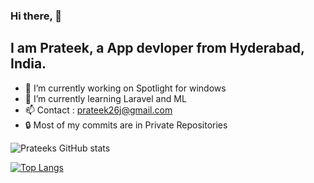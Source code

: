 ### Hi there, 👋


## I am Prateek, a App devloper from Hyderabad, India.

- 🔭 I’m currently working on Spotlight for windows
- 🌱 I’m currently learning Laravel and ML
- 📫 Contact : prateek26j@gmail.com
- 🔒 Most of my commits are in Private Repositories

![Prateeks GitHub stats](https://github-readme-stats.vercel.app/api?username=prateek26j&show_icons=true&theme=radical)

[![Top Langs](https://github-readme-stats.vercel.app/api/top-langs/?username=prateek26j&layout=compact)](https://github.com/anuraghazra/github-readme-stats)
